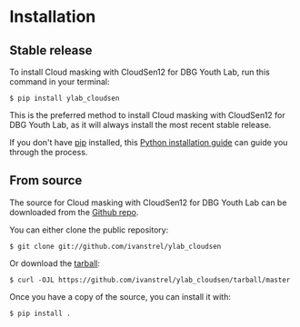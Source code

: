 # Installation

## Stable release

To install Cloud masking with CloudSen12 for DBG Youth Lab, run this command in your
terminal:

``` console
$ pip install ylab_cloudsen
```

This is the preferred method to install Cloud masking with CloudSen12 for DBG Youth Lab, as it will always install the most recent stable release.

If you don't have [pip][] installed, this [Python installation guide][]
can guide you through the process.

## From source

The source for Cloud masking with CloudSen12 for DBG Youth Lab can be downloaded from
the [Github repo][].

You can either clone the public repository:

``` console
$ git clone git://github.com/ivanstrel/ylab_cloudsen
```

Or download the [tarball][]:

``` console
$ curl -OJL https://github.com/ivanstrel/ylab_cloudsen/tarball/master
```

Once you have a copy of the source, you can install it with:

``` console
$ pip install .
```

  [pip]: https://pip.pypa.io
  [Python installation guide]: http://docs.python-guide.org/en/latest/starting/installation/
  [Github repo]: https://github.com/%7B%7B%20cookiecutter.github_username%20%7D%7D/%7B%7B%20cookiecutter.project_slug%20%7D%7D
  [tarball]: https://github.com/%7B%7B%20cookiecutter.github_username%20%7D%7D/%7B%7B%20cookiecutter.project_slug%20%7D%7D/tarball/master

